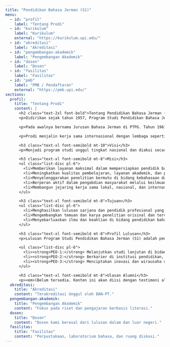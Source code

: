 ```yaml
---
title: "Pendidikan Bahasa Jerman (S1)"
menu:
  - id: "profil"
    label: "Tentang Prodi"
  - id: "kurikulum"
    label: "Kurikulum"
    external: "https://kurikulum.upi.edu/"
  - id: "akreditasi"
    label: "Akreditasi"
  - id: "pengembangan-akademik"
    label: "Pengembangan Akademik"
  - id: "dosen"
    label: "Dosen"
  - id: "fasilitas"
    label: "Fasilitas"
  - id: "pmb"
    label: "PMB / Pendaftaran"
    external: "https://pmb.upi.edu/"
sections:
  profil:
    title: "Tentang Prodi"
    content: |
      <h2 class="text-2xl font-bold">Tentang Pendidikan Bahasa Jerman (S1)</h2>
      <p>Didirikan sejak tahun 1957, Program Studi Pendidikan Bahasa Jerman (S1) FPBS UPI merupakan salah satu pelopor pendidikan Bahasa Jerman di Indonesia. Prodi ini berkomitmen mencetak calon pendidik yang unggul dalam kebahasajermanan. Lulusan telah berkiprah sebagai guru, dosen, serta profesional di bidang kursus bahasa, pariwisata, penerjemahan, wirausaha, dan sektor swasta lainnya.</p>

      <p>Pada awalnya bernama Jurusan Bahasa Jerman di PTPG. Tahun 1961 menjadi Jurusan Bahasa dan Sastra Jerman di FKIP UNPAD. Tahun 1963 tergabung dalam IKIP Bandung sebagai bagian dari FKSS. Tahun 1996 ditetapkan sebagai program studi di JPBA FPBS IKIP Bandung. Sejak tahun 1999 menjadi bagian dari Universitas Pendidikan Indonesia (UPI). Tahun 2021 nama resmi kembali menjadi <strong>Program Studi Pendidikan Bahasa Jerman</strong> berdasarkan Peraturan Rektor UPI Nomor 045 tahun 2020.</p>

      <p>Prodi menjalin kerja sama internasional dengan lembaga seperti <em>DAAD</em>, <em>Goethe-Institut</em>, dan <em>Pädagogische Hochschule Heidelberg</em>. Mahasiswa dan dosen berkesempatan mengikuti pelatihan dan studi di Jerman. Prodi juga merupakan anggota Asosiasi Program Studi Pendidikan Bahasa Jerman Indonesia dan dosennya tergabung dalam Asosiasi Germanistik Indonesia (AGI).</p>

      <h3 class="text-xl font-semibold mt-10">Visi</h3>
      <p>Menjadi program studi unggul tingkat nasional dan diakui secara internasional dalam menyelenggarakan pendidikan guru bahasa Jerman dan kajian kebahasaan serta pembelajaran bahasa Jerman.</p>

      <h3 class="text-xl font-semibold mt-8">Misi</h3>
      <ul class="list-disc pl-6">
        <li>Memberikan layanan maksimal dalam mempersiapkan pendidik bahasa Jerman formal dan non-formal.</li>
        <li>Meningkatkan kualitas pembelajaran, layanan akademik, dan pengembangan SDM.</li>
        <li>Menyelenggarakan penelitian bermutu di bidang kebahasaan dan pembelajaran bahasa Jerman.</li>
        <li>Berperan aktif dalam pengabdian masyarakat melalui keilmuan yang relevan.</li>
        <li>Membangun jejaring kerja sama lokal, nasional, dan internasional.</li>
      </ul>

      <h3 class="text-xl font-semibold mt-8">Tujuan</h3>
      <ul class="list-disc pl-6">
        <li>Menghasilkan lulusan sarjana dan pendidik profesional yang beriman, bertaqwa, dan kompeten.</li>
        <li>Mengembangkan temuan dan karya penelitian orisinal dan tervalidasi.</li>
        <li>Menyebarluaskan ilmu dan keahlian di bidang pendidikan bahasa dan sastra Indonesia.</li>
      </ul>

      <h3 class="text-xl font-semibold mt-8">Profil Lulusan</h3>
      <p>Lulusan Program Studi Pendidikan Bahasa Jerman (S1) adalah pendidik profesional yang berkarakter dan inovatif di bidang kebahasajermanan serta siap berkontribusi dalam dunia pendidikan dan industri kreatif.</p>

      <ul class="list-disc pl-6">
        <li><strong>PEO-1:</strong> Melanjutkan studi lanjutan di bidang pendidikan bahasa, linguistik, sastra, atau bidang terkait.</li>
        <li><strong>PEO-2:</strong> Berkarier di institusi pendidikan, lembaga budaya, atau perusahaan yang membutuhkan keahlian bahasa Jerman.</li>
        <li><strong>PEO-3:</strong> Menciptakan inovasi dan wirausaha dalam bidang ekonomi kreatif berbasis kebahasajermanan.</li>
      </ul>

      <h3 class="text-xl font-semibold mt-8">Ulasan Alumni</h3>
      <p><em>(Belum tersedia. Konten ini akan diisi dengan testimoni alumni.)</em></p>
  akreditasi:
    title: "Akreditasi"
    content: "Terakreditasi Unggul oleh BAN-PT."
  pengembangan-akademik:
    title: "Pengembangan Akademik"
    content: "Fokus pada riset dan pengajaran berbasis literasi."
  dosen:
    title: "Dosen"
    content: "Dosen kami berasal dari lulusan dalam dan luar negeri."
  fasilitas:
    title: "Fasilitas"
    content: "Perpustakaan, laboratorium bahasa, dan ruang diskusi."
---
```

